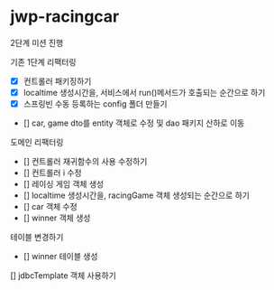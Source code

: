 # jwp-racingcar

2단계 미션 진행

기존 1단계 리팩터링
- [x] 컨트롤러 패키징하기
- [x] localtime 생성시간을, 서비스에서 run()메서드가 호출되는 순간으로 하기
- [x] 스프링빈 수동 등록하는 config 폴더 만들기
- [] car, game dto를 entity 객체로 수정 및 dao 패키지 산하로 이동

도메인 리팩터링
- [] 컨트롤러 재귀함수의 사용 수정하기
- [] 컨트롤러 i 수정
- [] 레이싱 게임 객체 생성
- [] localtime 생성시간을, racingGame 객체 생성되는 순간으로 하기
- [] car 객체 수정
- [] winner 객체 생성 

테이블 변경하기
- [] winner 테이블 생성

[] jdbcTemplate 객체 사용하기